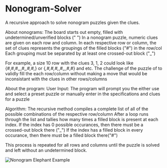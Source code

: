 # Nonogram-Solver

A recursive approach to solve nonogram puzzles given the clues.

About nonograms:
The board starts out empty, filled with undetermined/unverified blocks (" ")
In a nonogram puzzle, numeric clues are given on each row and column.
In each respective row or column, the set of clues represents the groupings of the filled blocks ("#") in the row/col
Each grouping must be separated by at least one crossed-out block ("_") 

For example, a size 10 row with the clues 3, 1, 2 could look like {#,#,#,_,_,#,_,#,#,_} or {_,#,#,#,_,#,_,_,#,#} and etc.
The challenge of the puzzle of to validly fill the each row/column without making a move that would be inconsistant with the clues in other rows/columns


About the program:
User Input:
The program will prompt you the either use and select a preset puzzle or manually enter in the specifications and clues for a puzzle

Algorithm:
The recursive method compiles a complete list of all of the possible combinations of the respective row/column
After a loop runs through the list and tallies how many times a filled block is present at each index.
If the index has 0 possible occurances, then there must be a crossed-out block there ("_") 
If the index has a filled block in every occurance, then there must be a filled block there("#")

This process is repeated for all rows and columns until the puzzle is solved and left without an undetermined block.

![Nonogram Elephant Example](https://www.google.com/url?sa=i&url=http%3A%2F%2Fpopapp.org%2FApps%2FDetails%2F3&psig=AOvVaw06-ErZ-LNvxuAtt9WVQPQY&ust=1603218634763000&source=images&cd=vfe&ved=0CAIQjRxqFwoTCICqrf6kwewCFQAAAAAdAAAAABAE)
